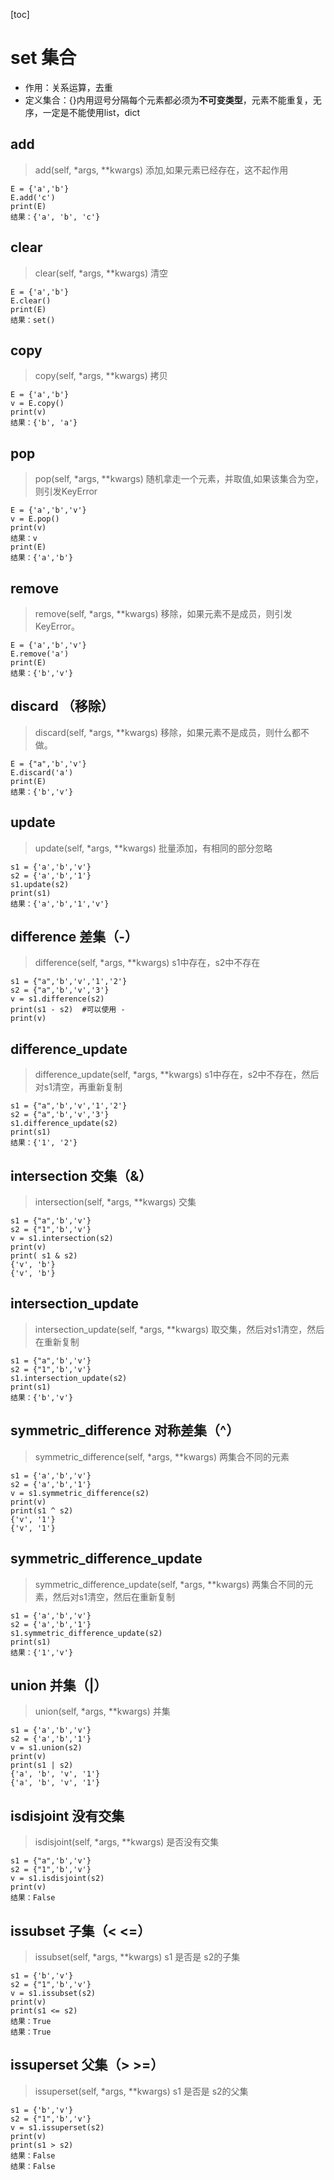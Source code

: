 [toc]
# set 集合
- 作用：关系运算，去重
- 定义集合：{}内用逗号分隔每个元素都必须为**不可变类型**，元素不能重复，无序，一定是不能使用list，dict

## add
>add(self, *args, **kwargs) 添加,如果元素已经存在，这不起作用
```
E = {'a','b'}
E.add('c')
print(E)
结果：{'a', 'b', 'c'}
```
## clear
>clear(self, *args, **kwargs)
清空
```
E = {'a','b'}
E.clear()
print(E)
结果：set()
```
## copy
>copy(self, *args, **kwargs)
拷贝
```
E = {'a','b'}
v = E.copy()
print(v)
结果：{'b', 'a'}
```
## pop
>pop(self, *args, **kwargs)
随机拿走一个元素，并取值,如果该集合为空，则引发KeyError

```
E = {'a','b','v'}
v = E.pop()
print(v)
结果：v
print(E)
结果：{'a','b'}
```
## remove
>remove(self, *args, **kwargs)
移除，如果元素不是成员，则引发KeyError。

```
E = {'a','b','v'}
E.remove('a')
print(E)
结果：{'b','v'}
```
## discard （移除）
>discard(self, *args, **kwargs) 移除，如果元素不是成员，则什么都不做。
```
E = {"a",'b','v'}
E.discard('a')
print(E)
结果：{'b','v'}
```
## update
>update(self, *args, **kwargs)
批量添加，有相同的部分忽略

```
s1 = {'a','b','v'}
s2 = {'a','b','1'}
s1.update(s2)
print(s1)
结果：{'a','b','1','v'}
```
## difference 差集（-）
>difference(self, *args, **kwargs)
s1中存在，s2中不存在

```
s1 = {"a",'b','v','1','2'}
s2 = {"a",'b','v','3'}
v = s1.difference(s2)
print(s1 - s2)  #可以使用 - 
print(v)

```
## difference_update
>difference_update(self, *args, **kwargs)
s1中存在，s2中不存在，然后对s1清空，再重新复制
```
s1 = {"a",'b','v','1','2'}
s2 = {"a",'b','v','3'}
s1.difference_update(s2)
print(s1)
结果：{'1', '2'}

```
## intersection 交集（&）
>intersection(self, *args, **kwargs)
交集

```
s1 = {"a",'b','v'}
s2 = {"1",'b','v'}
v = s1.intersection(s2)
print(v)
print( s1 & s2)
{'v', 'b'}
{'v', 'b'}
```
## intersection_update
>intersection_update(self, *args, **kwargs)
取交集，然后对s1清空，然后在重新复制
```
s1 = {"a",'b','v'}
s2 = {"1",'b','v'}
s1.intersection_update(s2)
print(s1)
结果：{'b','v'}
```
## symmetric_difference 对称差集（^）
>symmetric_difference(self, *args, **kwargs)
两集合不同的元素


```
s1 = {'a','b','v'}
s2 = {'a','b','1'}
v = s1.symmetric_difference(s2)
print(v)
print(s1 ^ s2)
{'v', '1'}
{'v', '1'}
```
## symmetric_difference_update
>symmetric_difference_update(self, *args, **kwargs)
两集合不同的元素，然后对s1清空，然后在重新复制

```
s1 = {'a','b','v'}
s2 = {'a','b','1'}
s1.symmetric_difference_update(s2)
print(s1)
结果：{'1','v'}
```
## union 并集（|）
>union(self, *args, **kwargs)
并集
```
s1 = {'a','b','v'}
s2 = {'a','b','1'}
v = s1.union(s2)
print(v)
print(s1 | s2)
{'a', 'b', 'v', '1'}
{'a', 'b', 'v', '1'}
```
## isdisjoint 没有交集
>isdisjoint(self, *args, **kwargs)
是否没有交集
```
s1 = {"a",'b','v'}
s2 = {"1",'b','v'}
v = s1.isdisjoint(s2)
print(v)
结果：False
```
## issubset  子集（< <=）
>issubset(self, *args, **kwargs)
s1 是否是 s2的子集

```
s1 = {'b','v'}
s2 = {"1",'b','v'}
v = s1.issubset(s2)
print(v)
print(s1 <= s2)
结果：True
结果：True
```
## issuperset 父集（> >=）
>issuperset(self, *args, **kwargs)
s1 是否是 s2的父集

```
s1 = {'b','v'}
s2 = {"1",'b','v'}
v = s1.issuperset(s2)
print(v)
print(s1 > s2)
结果：False
结果：False
```